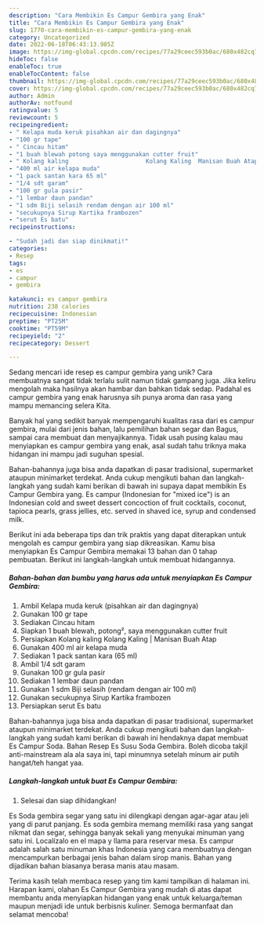 ```yaml
---
description: "Cara Membikin Es Campur Gembira yang Enak"
title: "Cara Membikin Es Campur Gembira yang Enak"
slug: 1770-cara-membikin-es-campur-gembira-yang-enak
category: Uncategorized
date: 2022-06-18T06:43:13.985Z
image: https://img-global.cpcdn.com/recipes/77a29ceec593b0ac/680x482cq70/es-campur-gembira-foto-resep-utama.jpg
hideToc: false
enableToc: true
enableTocContent: false
thumbnail: https://img-global.cpcdn.com/recipes/77a29ceec593b0ac/680x482cq70/es-campur-gembira-foto-resep-utama.jpg
cover: https://img-global.cpcdn.com/recipes/77a29ceec593b0ac/680x482cq70/es-campur-gembira-foto-resep-utama.jpg
author: Admin
authorAv: notfound
ratingvalue: 5
reviewcount: 5
recipeingredient:
- " Kelapa muda keruk pisahkan air dan dagingnya"
- "100 gr tape"
- " Cincau hitam"
- "1 buah blewah potong saya menggunakan cutter fruit"
- " Kolang kaling                      Kolang Kaling  Manisan Buah Atap"
- "400 ml air kelapa muda"
- "1 pack santan kara 65 ml"
- "1/4 sdt garam"
- "100 gr gula pasir"
- "1 lembar daun pandan"
- "1 sdm Biji selasih rendam dengan air 100 ml"
- "secukupnya Sirup Kartika frambozen"
- "serut Es batu"
recipeinstructions:

- "Sudah jadi dan siap dinikmati!"
categories:
- Resep
tags:
- es
- campur
- gembira

katakunci: es campur gembira 
nutrition: 238 calories
recipecuisine: Indonesian
preptime: "PT25M"
cooktime: "PT59M"
recipeyield: "2"
recipecategory: Dessert

---
```





Sedang mencari ide resep es campur gembira yang unik? Cara membuatnya sangat tidak terlalu sulit namun tidak gampang juga. Jika keliru mengolah maka hasilnya akan hambar dan bahkan tidak sedap. Padahal es campur gembira yang enak harusnya sih punya aroma dan rasa yang mampu memancing selera Kita.





Banyak hal yang sedikit banyak mempengaruhi kualitas rasa dari es campur gembira, mulai dari jenis bahan, lalu pemilihan bahan segar dan Bagus, sampai cara membuat dan menyajikannya. Tidak usah pusing kalau mau menyiapkan es campur gembira yang enak,      asal sudah tahu triknya maka hidangan ini mampu jadi suguhan spesial.














Bahan-bahannya juga bisa anda dapatkan di pasar tradisional, supermarket ataupun minimarket terdekat. Anda cukup mengikuti bahan dan langkah-langkah yang sudah kami berikan di bawah ini supaya dapat membikin Es Campur Gembira yang. Es campur (Indonesian for &#34;mixed ice&#34;) is an Indonesian cold and sweet dessert concoction of fruit cocktails, coconut, tapioca pearls, grass jellies, etc. served in shaved ice, syrup and condensed milk.






Berikut ini ada beberapa tips dan trik praktis yang dapat diterapkan untuk mengolah es campur gembira yang siap dikreasikan. Kamu bisa menyiapkan Es Campur Gembira memakai 13 bahan dan 0 tahap pembuatan. Berikut ini langkah-langkah untuk membuat hidangannya.

<!--inarticleads1-->

##### Bahan-bahan dan bumbu yang harus ada untuk menyiapkan Es Campur Gembira:

1. Ambil  Kelapa muda keruk (pisahkan air dan dagingnya)
1. Gunakan 100 gr tape
1. Sediakan  Cincau hitam
1. Siapkan 1 buah blewah, potong², saya menggunakan cutter fruit
1. Persiapkan  Kolang kaling                      Kolang Kaling | Manisan Buah Atap
1. Gunakan 400 ml air kelapa muda
1. Sediakan 1 pack santan kara (65 ml)
1. Ambil 1/4 sdt garam
1. Gunakan 100 gr gula pasir
1. Sediakan 1 lembar daun pandan
1. Gunakan 1 sdm Biji selasih (rendam dengan air 100 ml)
1. Gunakan secukupnya Sirup Kartika frambozen
1. Persiapkan serut Es batu


Bahan-bahannya juga bisa anda dapatkan di pasar tradisional, supermarket ataupun minimarket terdekat. Anda cukup mengikuti bahan dan langkah-langkah yang sudah kami berikan di bawah ini hendaknya dapat membuat Es Campur Soda. Bahan Resep Es Susu Soda Gembira. Boleh dicoba takjil anti-mainstream ala ala saya ini, tapi minumnya setelah minum air putih hangat/teh hangat yaa. 

<!--inarticleads2-->

##### Langkah-langkah untuk buat Es Campur Gembira:


1. Selesai dan siap dihidangkan!

Es Soda gembira segar yang satu ini dilengkapi dengan agar-agar atau jeli yang di parut panjang. Es soda gembira memang memiliki rasa yang sangat nikmat dan segar, sehingga banyak sekali yang menyukai minuman yang satu ini. Localízalo en el mapa y llama para reservar mesa. Es campur adalah salah satu minuman khas Indonesia yang cara membuatnya dengan mencampurkan berbagai jenis bahan dalam sirop manis. Bahan yang dijadikan bahan biasanya berasa manis atau masam. 

Terima kasih telah membaca resep yang tim kami tampilkan di halaman ini. Harapan kami, olahan Es Campur Gembira yang mudah di atas dapat membantu anda menyiapkan hidangan yang enak untuk keluarga/teman maupun menjadi ide untuk berbisnis kuliner. Semoga bermanfaat dan selamat mencoba!
